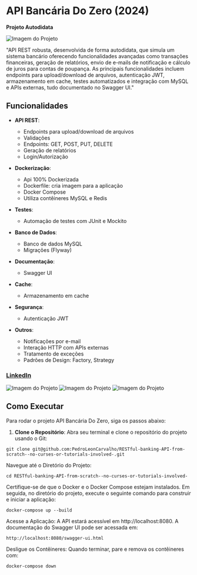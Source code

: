 # API Bancária Do Zero (2024)

**Projeto Autodidata**

![Imagem do Projeto](https://github.com/user-attachments/assets/38e5983d-c4c8-495d-8135-d1e023591da1)

"API REST robusta, desenvolvida de forma autodidata, que simula um sistema bancário oferecendo funcionalidades avançadas como transações financeiras, geração de relatórios, envio de e-mails de notificação e cálculo de juros para contas de poupança. As principais funcionalidades incluem endpoints para upload/download de arquivos, autenticação JWT, armazenamento em cache, testes automatizados e integração com MySQL e APIs externas, tudo documentado no Swagger UI."

## Funcionalidades

- **API REST**:
  - Endpoints para upload/download de arquivos
  - Validações
  - Endpoints: GET, POST, PUT, DELETE
  - Geração de relatórios
  - Login/Autorização

- **Dockerização**:
  - Api 100% Dockerizada 
  - Dockerfile: cria imagem para a aplicação
  - Docker Compose
  - Utiliza contêineres MySQL e Redis

- **Testes**:
  - Automação de testes com JUnit e Mockito

- **Banco de Dados**:
  - Banco de dados MySQL
  - Migrações (Flyway)

- **Documentação**:
  - Swagger UI

- **Cache**:
  - Armazenamento em cache

- **Segurança**:
  - Autenticação JWT

- **Outros**:
  - Notificações por e-mail
  - Interação HTTP com APIs externas
  - Tratamento de exceções
  - Padrões de Design: Factory, Strategy

### [LinkedIn](https://www.linkedin.com/in/pedro-leon-carvalho)

![Imagem do Projeto](https://github.com/user-attachments/assets/5cbec450-6a37-47a5-90ab-1d3fed7715a2)
![Imagem do Projeto](https://github.com/user-attachments/assets/26b94e48-2102-4f21-97ff-d9c74e2658ed)
![Imagem do Projeto](https://github.com/user-attachments/assets/d410656b-b84a-4980-b7a7-771012a4b9df)

## Como Executar

Para rodar o projeto API Bancária Do Zero, siga os passos abaixo:

1. **Clone o Repositório**:
   Abra seu terminal e clone o repositório do projeto usando o Git:
 
```git clone git@github.com:PedroLeonCarvalho/RESTful-banking-API-from-scratch--no-curses-or-tutorials-involved-.git```

Navegue até o Diretório do Projeto:

```cd RESTful-banking-API-from-scratch--no-curses-or-tutorials-involved-```

Certifique-se de que o Docker e o Docker Compose estejam instalados. Em seguida, no diretório do projeto, execute o seguinte comando para construir e iniciar a aplicação:

```docker-compose up --build```

Acesse a Aplicação: A API estará acessível em http://localhost:8080. A documentação do Swagger UI pode ser acessada em:

```http://localhost:8080/swagger-ui.html```

Desligue os Contêineres: Quando terminar, pare e remova os contêineres com:

```docker-compose down```



   

